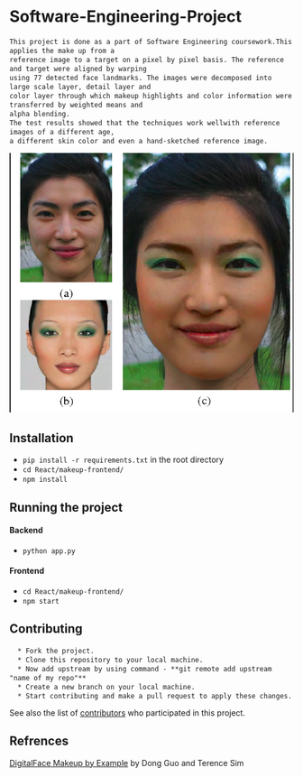 # Software-Engineering-Project
    This project is done as a part of Software Engineering coursework.This applies the make up from a 
    reference image to a target on a pixel by pixel basis. The reference and target were aligned by warping 
    using 77 detected face landmarks. The images were decomposed into large scale layer, detail layer and 
    color layer through which makeup highlights and color information were transferred by weighted means and 
    alpha blending. 
    The test results showed that the techniques work wellwith reference images of a different age, 
    a different skin color and even a hand-sketched reference image.
    
![alt text](SampleImages/read.png)

## Installation
* `pip install -r requirements.txt` in the root directory
* `cd React/makeup-frontend/`
* `npm install`

## Running the project
#### Backend
- `python app.py`
#### Frontend
- `cd React/makeup-frontend/`
- `npm start`


## Contributing
     
      * Fork the project.
      * Clone this repository to your local machine.
      * Now add upstream by using command - **git remote add upstream "name of my repo"**
      * Create a new branch on your local machine.
      * Start contributing and make a pull request to apply these changes.
   

See also the list of [contributors](https://github.com/ParthGoyal1508/Software-Engineering-Project/graphs/contributors) who participated in this project.


## Refrences
[DigitalFace Makeup by Example](https://www.comp.nus.edu.sg/~tsim/documents/face_makeup_cvpr09_lowres.pdf) by Dong Guo and Terence Sim